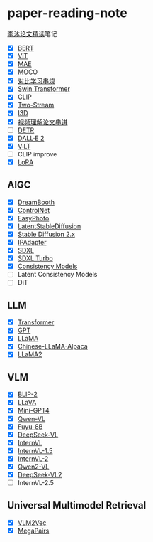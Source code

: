 # paper-reading-note

[李沐论文精读](https://github.com/mli/paper-reading)笔记

- [x] [BERT](./notes/002_bert.md)
- [x] [ViT](./notes/003_vit.md)
- [x] [MAE](./notes/004_mae.md)
- [x] [MOCO](./notes/005_moco.md)
- [x] [对比学习串烧](./notes/006_contrast_learning.md)
- [x] [Swin Transformer](./notes/007_swin_transformer.md)
- [x] [CLIP](./notes/008_clip.md)
- [x] [Two-Stream](./notes/009_two_stream.md)
- [x] [I3D](./notes/010_i3d.md)
- [x] [视频理解论文串讲](./notes/011_video_understanding.md)
- [ ] [DETR](./notes/012_detr.md)
- [x] [DALL·E 2](./notes/013_dalle2.md)
- [x] [ViLT](./notes/014_vilt.md)
- [ ] CLIP improve
- [x] [LoRA](./notes/020_lora.md)

## AIGC
- [x] [DreamBooth](./notes/022_dreambooth.md)
- [x] [ControlNet](./notes/023_controlnet.md)
- [x] [EasyPhoto](./notes/024_easyphoto.md)
- [x] [LatentStableDiffusion](./notes/025_latent_diffusion_model.md)
- [x] [Stable Diffusion 2.x](./notes/030_stable_diffusion_2.x.md) 
- [x] [IPAdapter](./notes/026_ipadapter.md)
- [x] [SDXL](./notes/027_sdxl.md)
- [x] [SDXL Turbo](./notes/031_sdxl_turbo.md)
- [x] [Consistency Models](./notes/028_consistency_models.md)
- [ ] Latent Consistency Models
- [ ] DiT

## LLM
- [x] [Transformer](./notes/001_transformer.md)
- [x] [GPT](./notes/016_gpt.md)
- [x] [LLaMA](./notes/018_llama.md)
- [x] [Chinese-LLaMA-Alpaca](./notes/019_chinese_llama.md)
- [x] [LLaMA2](./notes/021_llama2.md)

## VLM
- [x] [BLIP-2](./notes/038_blip2.md)
- [x] [LLaVA](./notes/032_llava.md)
- [x] [Mini-GPT4](./notes/033_minigpt4.md)
- [x] [Qwen-VL](./notes/034_qwenvl.md)
- [x] [Fuyu-8B](./notes/035_fuyu8b.md)
- [x] [DeepSeek-VL](./notes/036_deepseekvl.md)
- [x] [InternVL](./notes/037_internvl.md)
- [x] [InternVL-1.5](/notes/039_internvl1.5.md)
- [x] [InternVL-2](./notes/040_internvl2.md)
- [x] [Qwen2-VL](./notes/041_qwen2vl.md)
- [x] [DeepSeek-VL2](./notes/042_deepseekvl2.md)
- [ ] InternVL-2.5

## Universal Multimodel Retrieval
- [x] [VLM2Vec](./notes/044_vlm2vec.md)
- [x] [MegaPairs](./notes/043_megapairs.md)
